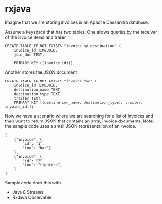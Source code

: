 # rxjava

Imagine that we are storing invoices in an Apache Cassandra database.

Assume a keyspace that has two tables. 
One allows queries by the receiver of the invoice items and trailer
	
	CREATE TABLE IF NOT EXISTS "invoice_by_destination" (
		invoice_id TIMEUUID,
		json_doc TEXT,
		
		PRIMARY KEY ((invoice_id)));


Another stores the JSON document
	
	CREATE TABLE IF NOT EXISTS "invoice_doc" (
		invoice_id TIMEUUID,
		destination_name TEXT,
		destination_type TEXT,
		trailer TEXT,
		PRIMARY KEY ((destination_name, destination_type), trailer, invoice_id));


Now we have a scenario where we are searching for a list of invoices and then want to return JSON that contains an array invoice documents. Note: the sample code uses a small JSON representation of an invoice.

	[
		{"invoice": {
			"id": "1",
			"foo": "bar"}
		},
		{"invoice": {
			"id": "2",
			"foo": "fighters"}
		}
	]

Sample code does this with
* Java 8 Streams
* RxJava Observable
